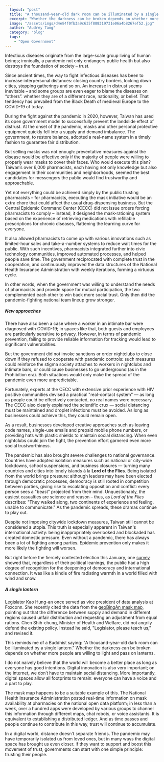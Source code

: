 ```yaml
---
  layout: "post"
  title: "A thousand-year-old dark room can be illuminated by a single lantern"
  excerpt: "Whether the darkness can be broken depends on whether more people are willing to light and pass on lanterns."
  image: "/assets/imgs/d4e84f0fb3a9c635f888319731e06a4b8267ef52.jpg"
  author: "Audrey Tang"
  category: "blog"
  tags: 
    - "Open Government"
---
```


Infectious diseases originate from the large-scale group living of human beings; ironically, a pandemic not only endangers public health but also destroys the foundation of society – trust.

Since ancient times, the way to fight infectious diseases has been to increase interpersonal distances: closing country borders, locking down cities, stopping gatherings and so on. An increase in distrust seems inevitable – and some groups are even eager to blame the diseases on “others”. whether they are of a different race, nationality, or belief. That tendency has prevailed from the Black Death of medieval Europe to the COVID-19 of today.

During the fight against the pandemic in 2020, however, Taiwan has used its open government model to successfully prevent the landslide effect of distrust. At the onset of the pandemic, masks and other personal protective equipment quickly fell into a supply and demand imbalance. The government, to restore balance, adopted a real-name system in a timely fashion to guarantee fair distribution.

But selling masks was not enough: preventative measures against the disease would be effective only if the majority of people were willing to properly wear masks to cover their faces. Who would execute this plan? Taiwan’s over 6,000 pharmacists, each having not only knowledge but also engagement in their communities and neighborhoods, seemed the best candidates for messengers the public would find trustworthy and approachable.

Yet not everything could be achieved simply by the public trusting pharmacists – for pharmacists, executing the mask initiative would be an extra chore that could affect the usual drug-dispensing business. But the Central Epidemic Command Center (CECC) did not issue orders forcing pharmacists to comply – instead, it designed the mask-rationing system based on the experience of retrieving medications with refillable prescriptions for chronic diseases, flattening the learning curve for everyone.

It also allowed pharmacists to come up with various innovations such as limited-hour sales and take-a-number systems to reduce wait times for the public. With such incentives, pharmacists integrated further into civic technology communities, improved automated processes, and helped people save time. The government reciprocated with complete trust in the cooperation, and continuously improved the data structures of the National Health Insurance Administration with weekly iterations, forming a virtuous cycle.

In other words, when the government was willing to understand the needs of pharmacists and provide space for mutual participation, the two complemented each other to win back more social trust. Only then did the pandemic-fighting national team lineup grow stronger.

##### New approaches

There have also been a case where a worker in an intimate bar were diagnosed with COVID-19; in spaces like that, both guests and employees are particularly sensitive to privacy. However, in terms of pandemic prevention, failing to provide reliable information for tracking would lead to significant vulnerabilities.

But the government did not invoke sanctions or order nightclubs to close down if they refused to cooperate with pandemic controls: such measures could reinforce the stigma society attaches to workers in nightclubs and intimate bars, or could cause businesses to go underground (as in the Prohibition era). Both situations would only make the spread of the pandemic even more unpredictable.

Fortunately, experts at the CECC with extensive prior experience with HIV positive communities devised a practical "real-contact system" — as long as people could be effectively contacted, no real names were necessary. The CECC also clearly explained the scientific crux — social distancing must be maintained and droplet infections must be avoided. As long as businesses could achieve this, they could remain open.

As a result, businesses developed creative approaches such as leaving code names, single-use emails and prepaid mobile phone numbers, or providing hats with plastic shields to maintain social distancing. When even nightclubs could join the fight, the prevention effort garnered even more social trustworthiness.

The pandemic has also brought severe challenges to national governance. Countries have adopted isolation measures such as national or city-wide lockdowns, school suspensions, and business closures — turning many countries and cities into lonely islands à la <strong class="tooltipped" data-tooltip="rms notes: The Lord of the Flies is ugly, but the reality — in the case I know about — is much better. A real group of 6 boys got shipwrecked on a deserted island. They cooperated and took good care of each other for over a year, until someone rescued them. Isn't that nice?">Lord of the Flies</strong>. Being isolated from the world brings pressure: although leaders may have been elected through democratic processes, democracy is still rooted in competition between parties, giving rise to escalating opposition and conflict: every person sees a "beast" projected from their mind. Unquestionably, the easiest casualties are science and reason – thus, as *Lord of the Flies* describes: "They walked along, two continents of experience and feeling, unable to communicate." As the pandemic spreads, these dramas continue to play out.

Despite not imposing citywide lockdown measures, Taiwan still cannot be considered a utopia. This truth is especially apparent in Taiwan's international activity: being inappropriately overlooked and blockaded has created domestic pressure. Even without a pandemic, there has always been a lot of fighting among parties. Epidemic prevention only makes it more likely the fighting will worsen.

But right before the fiercely contested election this January, one [survey](https://www.readr.tw/post/2102) showed that, regardless of their political leanings, the public had a high degree of recognition for the deepening of democracy and international connection. It was like a kindle of fire radiating warmth in a world filled with wind and snow.

##### A single lantern

Legislator Kao Hung-an once served as vice president of data analysis at Foxconn. She recently cited the data from the [geoBingAn mask map](https://geobingan.info/event/mask), pointing out that the difference between supply and demand in different regions caused unfair distribution and requesting an adjustment from equal rations. Chen Shih-chung, Minister of Health and Welfare, did not angrily defend the existing policy. Instead he said, "Legislator, please teach us," and revised it.

This reminds me of a Buddhist saying: "A thousand-year-old dark room can be illuminated by a single lantern." Whether the darkness can be broken depends on whether more people are willing to light and pass on lanterns.

I do not naively believe that the world will become a better place as long as everyone has good intentions. Digital innovation is also very important; on the internet, we don’t have to maintain social distancing. More importantly, digital spaces allow all footprints to remain: everyone can have a voice and a part to play.

The mask map happens to be a suitable example of this. The National Health Insurance Administration posted real-time information on mask availability at pharmacies on the national open data platform; in less than a week, over a hundred apps were developed by various groups to channel this information through different maps, chat robots, or voice assistants. It is equivalent to establishing a distributed ledger. And as time passes and people continue to contribute in this way, trust will continue to accumulate.

In a digital world, distance doesn't separate friends. The pandemic may have temporarily isolated us from loved ones, but in many ways the digital space has brought us even closer. If they want to support and boost this movement of trust, governments can start with one simple principle: trusting their people.
